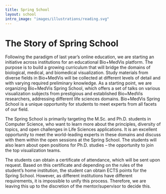```yaml
---
title: Spring School
layout: school
intro_image: "images/illustrations/reading.svg"
---
```


# The Story of Spring School

Following the paradigm of last year’s online education, we are starting an initiative across institutions for an educational Bio+MedVis platform. The purpose is to build a growing curriculum that will bridge the domains of biological, medical, and biomedical visualization. Study materials from diverse fields in Bio+MedVis will be collected at different levels of detail and with varying required preliminary knowledge. As a starting point, we are organizing Bio+MedVis Spring School, which offers a set of talks on various visualization subjects from prestigious and established Bio+MedVis researchers, addressing different life sciences domains. Bio+MedVis Spring School is a unique opportunity for students to meet experts from all facets of our field.

The Spring School is primarily targeting the M.Sc. and Ph.D. students in Computer Science, who want to learn more about the principles, diversity of topics, and open challenges in Life Sciences applications. It is an excellent opportunity to meet the world-leading experts in these domains and discuss with them within the open sessions at the Spring School. The students will also learn about open positions for Ph.D. studies – the opportunity to join the top visualization teams.

The students can obtain a certificate of attendance, which will be sent upon request. Based on this certificate and depending on the rules of the student’s home institution, the student can obtain ECTS points for the Spring School. However, as different institutions have different requirements, it is impossible to unify this process. Therefore, we are leaving this up to the discretion of the mentor/supervisor to decide this. 

